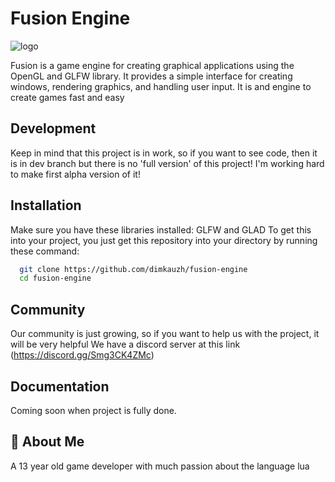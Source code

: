 # Fusion Engine 
![logo](https://user-images.githubusercontent.com/106883655/233103547-5693b2a3-22b9-4b68-ac2a-7220f16d48df.png)

Fusion is a game engine for creating graphical applications using the 
OpenGL and GLFW library. It provides a simple interface for creating windows, 
rendering graphics, and handling user input. It is and engine to create 
games fast and easy




## Development

Keep in mind that this project is in work, so if you want to see code, 
then it is in dev branch but there is no 'full version' of this project! 
I'm working hard to make first alpha version of it!


## Installation

Make sure you have these libraries installed: GLFW and GLAD
To get this into your project, you just get this repository into your 
directory by running these command:

```bash
  git clone https://github.com/dimkauzh/fusion-engine
  cd fusion-engine
```

## Community
Our community is just growing, so if you want to help us with the project, 
it will be very helpful
We have a discord server at this link (https://discord.gg/Smg3CK4ZMc)

## Documentation

Coming soon when project is fully done.


## 🚀 About Me
A 13 year old game developer with much passion about the language lua

